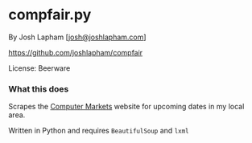 # compfair.py

By Josh Lapham [josh@joshlapham.com]

https://github.com/joshlapham/compfair

License: Beerware

### What this does

Scrapes the [Computer Markets](http://computermarkets.com) website for upcoming dates in my local area.

Written in Python and requires `BeautifulSoup` and `lxml`
